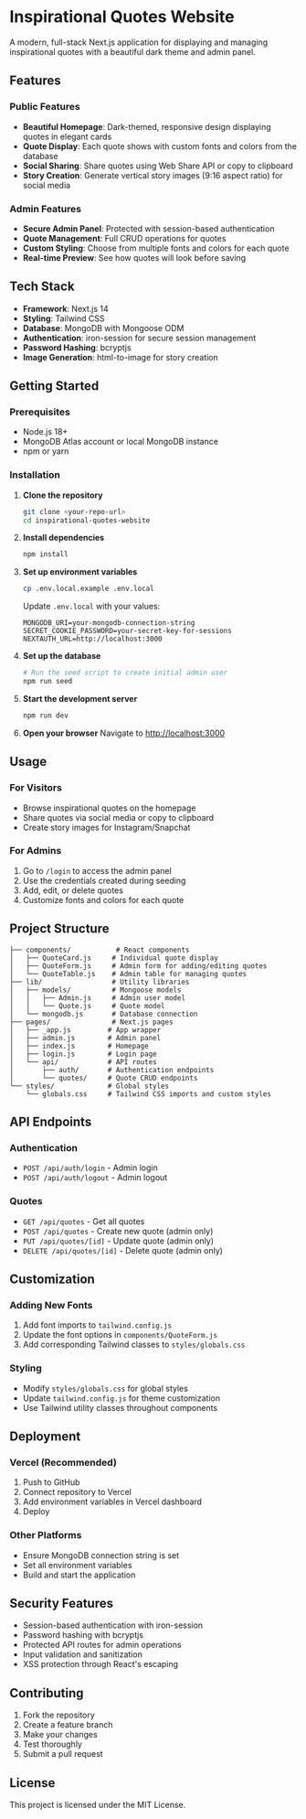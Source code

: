 # Inspirational Quotes Website

A modern, full-stack Next.js application for displaying and managing inspirational quotes with a beautiful dark theme and admin panel.

## Features

### Public Features
- **Beautiful Homepage**: Dark-themed, responsive design displaying quotes in elegant cards
- **Quote Display**: Each quote shows with custom fonts and colors from the database
- **Social Sharing**: Share quotes using Web Share API or copy to clipboard
- **Story Creation**: Generate vertical story images (9:16 aspect ratio) for social media

### Admin Features
- **Secure Admin Panel**: Protected with session-based authentication
- **Quote Management**: Full CRUD operations for quotes
- **Custom Styling**: Choose from multiple fonts and colors for each quote
- **Real-time Preview**: See how quotes will look before saving

## Tech Stack

- **Framework**: Next.js 14
- **Styling**: Tailwind CSS
- **Database**: MongoDB with Mongoose ODM
- **Authentication**: iron-session for secure session management
- **Password Hashing**: bcryptjs
- **Image Generation**: html-to-image for story creation

## Getting Started

### Prerequisites
- Node.js 18+
- MongoDB Atlas account or local MongoDB instance
- npm or yarn

### Installation

1. **Clone the repository**
   ```bash
   git clone <your-repo-url>
   cd inspirational-quotes-website
   ```

2. **Install dependencies**
   ```bash
   npm install
   ```

3. **Set up environment variables**
   ```bash
   cp .env.local.example .env.local
   ```

   Update `.env.local` with your values:
   ```env
   MONGODB_URI=your-mongodb-connection-string
   SECRET_COOKIE_PASSWORD=your-secret-key-for-sessions
   NEXTAUTH_URL=http://localhost:3000
   ```

4. **Set up the database**
   ```bash
   # Run the seed script to create initial admin user
   npm run seed
   ```

5. **Start the development server**
   ```bash
   npm run dev
   ```

6. **Open your browser**
   Navigate to [http://localhost:3000](http://localhost:3000)

## Usage

### For Visitors
- Browse inspirational quotes on the homepage
- Share quotes via social media or copy to clipboard
- Create story images for Instagram/Snapchat

### For Admins
1. Go to `/login` to access the admin panel
2. Use the credentials created during seeding
3. Add, edit, or delete quotes
4. Customize fonts and colors for each quote

## Project Structure

```
├── components/           # React components
│   ├── QuoteCard.js     # Individual quote display
│   ├── QuoteForm.js     # Admin form for adding/editing quotes
│   └── QuoteTable.js    # Admin table for managing quotes
├── lib/                 # Utility libraries
│   ├── models/          # Mongoose models
│   │   ├── Admin.js     # Admin user model
│   │   └── Quote.js     # Quote model
│   └── mongodb.js       # Database connection
├── pages/               # Next.js pages
│   ├── _app.js         # App wrapper
│   ├── admin.js        # Admin panel
│   ├── index.js        # Homepage
│   ├── login.js        # Login page
│   └── api/            # API routes
│       ├── auth/       # Authentication endpoints
│       └── quotes/     # Quote CRUD endpoints
└── styles/             # Global styles
    └── globals.css     # Tailwind CSS imports and custom styles
```

## API Endpoints

### Authentication
- `POST /api/auth/login` - Admin login
- `POST /api/auth/logout` - Admin logout

### Quotes
- `GET /api/quotes` - Get all quotes
- `POST /api/quotes` - Create new quote (admin only)
- `PUT /api/quotes/[id]` - Update quote (admin only)
- `DELETE /api/quotes/[id]` - Delete quote (admin only)

## Customization

### Adding New Fonts
1. Add font imports to `tailwind.config.js`
2. Update the font options in `components/QuoteForm.js`
3. Add corresponding Tailwind classes to `styles/globals.css`

### Styling
- Modify `styles/globals.css` for global styles
- Update `tailwind.config.js` for theme customization
- Use Tailwind utility classes throughout components

## Deployment

### Vercel (Recommended)
1. Push to GitHub
2. Connect repository to Vercel
3. Add environment variables in Vercel dashboard
4. Deploy

### Other Platforms
- Ensure MongoDB connection string is set
- Set all environment variables
- Build and start the application

## Security Features

- Session-based authentication with iron-session
- Password hashing with bcryptjs
- Protected API routes for admin operations
- Input validation and sanitization
- XSS protection through React's escaping

## Contributing

1. Fork the repository
2. Create a feature branch
3. Make your changes
4. Test thoroughly
5. Submit a pull request

## License

This project is licensed under the MIT License.
